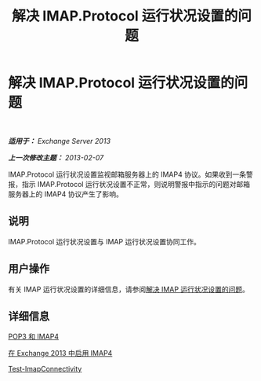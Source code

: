 ﻿---
title: 解决 IMAP.Protocol 运行状况设置的问题
TOCTitle: 解决 IMAP.Protocol 运行状况设置的问题
ms:assetid: ab0df2c9-5a85-4061-ba67-750962d14c1b
ms:mtpsurl: https://technet.microsoft.com/zh-cn/library/ms.exch.scom.imap.protocol(v=EXCHG.150)
ms:contentKeyID: 53275706
ms.date: 10/08/2015
mtps_version: v=EXCHG.150
ms.translationtype: HT
---

# 解决 IMAP.Protocol 运行状况设置的问题

 

_**适用于：** Exchange Server 2013_

_**上一次修改主题：** 2013-02-07_

IMAP.Protocol 运行状况设置监视邮箱服务器上的 IMAP4 协议。如果收到一条警报，指示 IMAP.Protocol 运行状况设置不正常，则说明警报中指示的问题对邮箱服务器上的 IMAP4 协议产生了影响。

## 说明

IMAP.Protocol 运行状况设置与 IMAP 运行状况设置协同工作。

## 用户操作

有关 IMAP 运行状况设置的详细信息，请参阅[解决 IMAP 运行状况设置的问题](troubleshooting-imap-health-set.md)。

## 详细信息

[POP3 和 IMAP4](https://technet.microsoft.com/zh-cn/library/jj657728\(v=exchg.150\))

[在 Exchange 2013 中启用 IMAP4](https://technet.microsoft.com/zh-cn/library/bb124489\(v=exchg.150\))

[Test-ImapConnectivity](https://technet.microsoft.com/zh-cn/library/bb738126\(v=exchg.150\))

